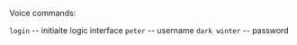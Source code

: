 Voice commands:

`login` -- initiaite logic interface
`peter` -- username
`dark winter` -- password
